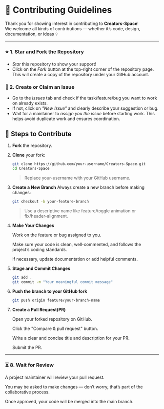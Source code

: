 # 🤝 Contributing Guidelines

Thank you for showing interest in contributing to **Creators-Space**!  
We welcome all kinds of contributions — whether it’s code, design, documentation, or ideas 💡

---
### ⭐ 1. Star and Fork the Repository

- *Star* this repository to show your support!  
- Click on the *Fork* button at the top-right corner of the repository page. This will create a copy of the repository under your GitHub account.


### 🐛 2. Create or Claim an Issue

- Go to the *Issues* tab and check if the task/feature/bug you want to work on already exists.
- If not, click on *"New Issue"* and clearly describe your suggestion or bug.
- Wait for a maintainer to *assign you the issue* before starting work. This helps avoid duplicate work and ensures coordination.

## 📌 Steps to Contribute

1. **Fork** the repository.
2. **Clone** your fork:
   ```bash
   git clone https://github.com/your-username/Creators-Space.git
   cd Creators-Space
   ```
   > Replace your-username with your GitHub username.
   
3. **Create a New Branch**
    Always create a new branch before making changes:
    ```bash
    git checkout -b your-feature-branch
    ```
    > Use a descriptive name like feature/toggle animation or fix/header-alignment.

4. **Make Your Changes**  
  
   Work on the feature or bug assigned to you.

   Make sure your code is clean, well-commented, and follows the project’s coding standards.

   If necessary, update documentation or add helpful comments.

5. **Stage and Commit Changes**
    ```bash
    git add .
    git commit -m "Your meaningful commit message"
    ```

6. **Push the branch to your GitHub fork**
    ```bash
    git push origin feature/your-branch-name
    ```

7. **Create a Pull Request(PR)**

    Open your forked repository on GitHub.

    Click the "Compare & pull request" button.

    Write a clear and concise title and description for your PR.

    Submit the PR.


---
### ⏳ 8. Wait for Review

A project maintainer will review your pull request.

You may be asked to make changes — don’t worry, that’s part of the collaborative process.

Once approved, your code will be merged into the main branch.